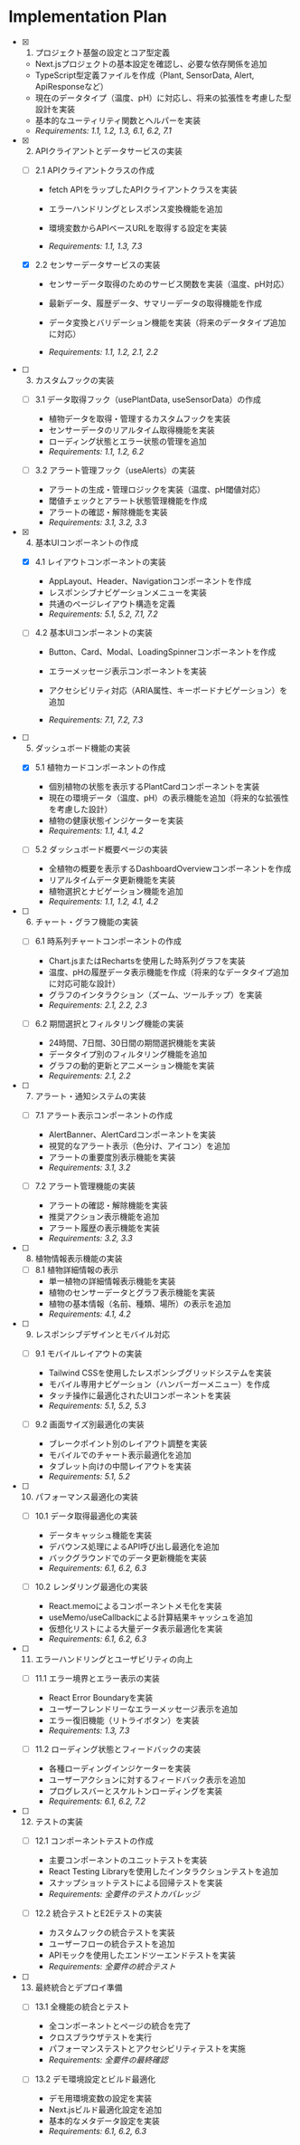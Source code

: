 # Implementation Plan

- [x] 1. プロジェクト基盤の設定とコア型定義


  - Next.jsプロジェクトの基本設定を確認し、必要な依存関係を追加
  - TypeScript型定義ファイルを作成（Plant, SensorData, Alert, ApiResponseなど）
  - 現在のデータタイプ（温度、pH）に対応し、将来の拡張性を考慮した型設計を実装
  - 基本的なユーティリティ関数とヘルパーを実装
  - _Requirements: 1.1, 1.2, 1.3, 6.1, 6.2, 7.1_


- [x] 2. APIクライアントとデータサービスの実装


  - [ ] 2.1 APIクライアントクラスの作成
    - fetch APIをラップしたAPIクライアントクラスを実装
    - エラーハンドリングとレスポンス変換機能を追加
    - 環境変数からAPIベースURLを取得する設定を実装


    - _Requirements: 1.1, 1.3, 7.3_

  - [x] 2.2 センサーデータサービスの実装


    - センサーデータ取得のためのサービス関数を実装（温度、pH対応）


    - 最新データ、履歴データ、サマリーデータの取得機能を作成
    - データ変換とバリデーション機能を実装（将来のデータタイプ追加に対応）
    - _Requirements: 1.1, 1.2, 2.1, 2.2_



- [ ] 3. カスタムフックの実装
  - [ ] 3.1 データ取得フック（usePlantData, useSensorData）の作成
    - 植物データを取得・管理するカスタムフックを実装
    - センサーデータのリアルタイム取得機能を実装
    - ローディング状態とエラー状態の管理を追加
    - _Requirements: 1.1, 1.2, 6.2_

  - [ ] 3.2 アラート管理フック（useAlerts）の実装
    - アラートの生成・管理ロジックを実装（温度、pH閾値対応）
    - 閾値チェックとアラート状態管理機能を作成
    - アラートの確認・解除機能を実装
    - _Requirements: 3.1, 3.2, 3.3_

- [x] 4. 基本UIコンポーネントの作成

  - [x] 4.1 レイアウトコンポーネントの実装


    - AppLayout、Header、Navigationコンポーネントを作成
    - レスポンシブナビゲーションメニューを実装
    - 共通のページレイアウト構造を定義
    - _Requirements: 5.1, 5.2, 7.1, 7.2_



  - [ ] 4.2 基本UIコンポーネントの実装
    - Button、Card、Modal、LoadingSpinnerコンポーネントを作成
    - エラーメッセージ表示コンポーネントを実装


    - アクセシビリティ対応（ARIA属性、キーボードナビゲーション）を追加


    - _Requirements: 7.1, 7.2, 7.3_

- [ ] 5. ダッシュボード機能の実装
  - [x] 5.1 植物カードコンポーネントの作成


    - 個別植物の状態を表示するPlantCardコンポーネントを実装
    - 現在の環境データ（温度、pH）の表示機能を追加（将来的な拡張性を考慮した設計）
    - 植物の健康状態インジケーターを実装
    - _Requirements: 1.1, 4.1, 4.2_

  - [ ] 5.2 ダッシュボード概要ページの実装
    - 全植物の概要を表示するDashboardOverviewコンポーネントを作成
    - リアルタイムデータ更新機能を実装
    - 植物選択とナビゲーション機能を追加
    - _Requirements: 1.1, 1.2, 4.1, 4.2_

- [ ] 6. チャート・グラフ機能の実装
  - [ ] 6.1 時系列チャートコンポーネントの作成
    - Chart.jsまたはRechartsを使用した時系列グラフを実装
    - 温度、pHの履歴データ表示機能を作成（将来的なデータタイプ追加に対応可能な設計）
    - グラフのインタラクション（ズーム、ツールチップ）を実装
    - _Requirements: 2.1, 2.2, 2.3_

  - [ ] 6.2 期間選択とフィルタリング機能の実装
    - 24時間、7日間、30日間の期間選択機能を実装
    - データタイプ別のフィルタリング機能を追加
    - グラフの動的更新とアニメーション機能を実装
    - _Requirements: 2.1, 2.2_

- [ ] 7. アラート・通知システムの実装
  - [ ] 7.1 アラート表示コンポーネントの作成
    - AlertBanner、AlertCardコンポーネントを実装
    - 視覚的なアラート表示（色分け、アイコン）を追加
    - アラートの重要度別表示機能を実装
    - _Requirements: 3.1, 3.2_

  - [ ] 7.2 アラート管理機能の実装
    - アラートの確認・解除機能を実装
    - 推奨アクション表示機能を追加
    - アラート履歴の表示機能を実装
    - _Requirements: 3.2, 3.3_

- [ ] 8. 植物情報表示機能の実装
  - [ ] 8.1 植物詳細情報の表示
    - 単一植物の詳細情報表示機能を実装
    - 植物のセンサーデータとグラフ表示機能を実装
    - 植物の基本情報（名前、種類、場所）の表示を追加
    - _Requirements: 4.1, 4.2_

- [ ] 9. レスポンシブデザインとモバイル対応
  - [ ] 9.1 モバイルレイアウトの実装
    - Tailwind CSSを使用したレスポンシブグリッドシステムを実装
    - モバイル専用ナビゲーション（ハンバーガーメニュー）を作成
    - タッチ操作に最適化されたUIコンポーネントを実装
    - _Requirements: 5.1, 5.2, 5.3_

  - [ ] 9.2 画面サイズ別最適化の実装
    - ブレークポイント別のレイアウト調整を実装
    - モバイルでのチャート表示最適化を追加
    - タブレット向けの中間レイアウトを実装
    - _Requirements: 5.1, 5.2_

- [ ] 10. パフォーマンス最適化の実装
  - [ ] 10.1 データ取得最適化の実装
    - データキャッシュ機能を実装
    - デバウンス処理によるAPI呼び出し最適化を追加
    - バックグラウンドでのデータ更新機能を実装
    - _Requirements: 6.1, 6.2, 6.3_

  - [ ] 10.2 レンダリング最適化の実装
    - React.memoによるコンポーネントメモ化を実装
    - useMemo/useCallbackによる計算結果キャッシュを追加
    - 仮想化リストによる大量データ表示最適化を実装
    - _Requirements: 6.1, 6.2, 6.3_

- [ ] 11. エラーハンドリングとユーザビリティの向上
  - [ ] 11.1 エラー境界とエラー表示の実装
    - React Error Boundaryを実装
    - ユーザーフレンドリーなエラーメッセージ表示を追加
    - エラー復旧機能（リトライボタン）を実装
    - _Requirements: 1.3, 7.3_

  - [ ] 11.2 ローディング状態とフィードバックの実装
    - 各種ローディングインジケーターを実装
    - ユーザーアクションに対するフィードバック表示を追加
    - プログレスバーとスケルトンローディングを実装
    - _Requirements: 6.1, 6.2, 7.2_

- [ ] 12. テストの実装
  - [ ] 12.1 コンポーネントテストの作成
    - 主要コンポーネントのユニットテストを実装
    - React Testing Libraryを使用したインタラクションテストを追加
    - スナップショットテストによる回帰テストを実装
    - _Requirements: 全要件のテストカバレッジ_

  - [ ] 12.2 統合テストとE2Eテストの実装
    - カスタムフックの統合テストを実装
    - ユーザーフローの統合テストを追加
    - APIモックを使用したエンドツーエンドテストを実装
    - _Requirements: 全要件の統合テスト_

- [ ] 13. 最終統合とデプロイ準備
  - [ ] 13.1 全機能の統合とテスト
    - 全コンポーネントとページの統合を完了
    - クロスブラウザテストを実行
    - パフォーマンステストとアクセシビリティテストを実施
    - _Requirements: 全要件の最終確認_

  - [ ] 13.2 デモ環境設定とビルド最適化
    - デモ用環境変数の設定を実装
    - Next.jsビルド最適化設定を追加
    - 基本的なメタデータ設定を実装
    - _Requirements: 6.1, 6.2, 6.3_